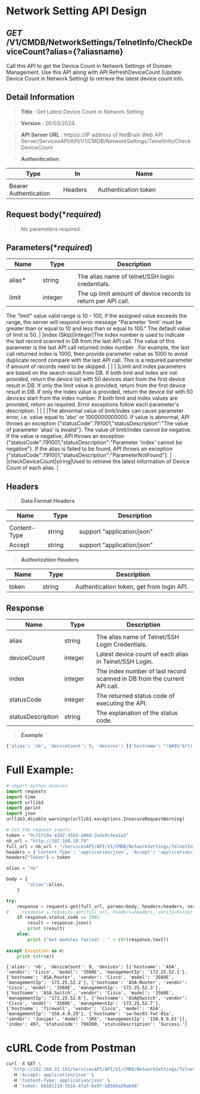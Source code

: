 
# Network Setting API Design

## ***GET*** /V1/CMDB/NetworkSettings/TelnetInfo/CheckDeviceCount?alias={?aliasname}
Call this API to get the Device Count in Network Settings of Domain Management.
Use this API along with API RefreshDeviceCount (Update Device Count in Network Setting) to retrieve the latest device count info.

## Detail Information

> **Title** : Get Latest Device Count in Network Setting<br>

> **Version** : 26/03/2024.

> **API Server URL** : http(s)://IP address of NetBrain Web API Server/ServicesAPI/API/V1/CMDB/NetworkSettings/TelnetInfo/CheckDeviceCount

> **Authentication** : 

|**Type**|**In**|**Name**|
|------|------|------|
|<img width=100/>|<img width=100/>|<img width=500/>|
|Bearer Authentication| Headers | Authentication token | 

## Request body(****required***)

>No parameters required.

## Parameters(****required***)
|**Name**|**Type**|**Description**|
|------|------|------|
|<img width=100/>|<img width=100/>|<img width=500/>|
|alias*|string|The alias name of telnet/SSH login credentials. |
|limit|integer|The up limit amount of device records to return per API call. 
The "limit" value valid range is 10 - 100, if the assigned value exceeds the range, the server will respond error message "Parameter 'limit' must be greater than or equal to 10 and less than or equal to 100." 
The default value of limit is 50. |
|index (Skip)|integer|The index number is used to indicate the last record scanned in DB from the last API call. The value of this parameter is the last API call returned index number . For example, the last call returned index is 1000, then provide parameter value as 1000 to avoid duplicate record compare with the last API call. This is a required parameter if amount of records need to be skipped.  |
| | |Limit and index parameters are based on the search result from DB. If both limit and index are not provided, return the device list with 50 devices start from the first device result in DB. If only the limit value is provided, return from the first device result in DB. If only the index value is provided, return the device list with 50 devices start from the index number. If both limit and index values are provided, return as required. Error exceptions follow each parameter's description. |
| | |The abnormal value of limit/index can cause parameter error, i.e. value equal to 'abc' or 1000000000000. If value is abnormal, API throws an exception {"statusCode":791001,"statusDescription":"The value of parameter 'alias' is invalid"}. The value of limit/index cannot be negative. If the value is negative, API throws an exception {"statusCode":791001,"statusDescription":"Parameter 'index' cannot be negative"}. If the alias is failed to be found, API throws an exception {"statusCode":791001,"statusDescription":"ParameterNotFound"}. |
|checkDeviceCount|string|Used to retrieve the latest information of Device Count of each alias. |


## Headers

> **Data Format Headers**

|**Name**|**Type**|**Description**|
|------|------|------|
|<img width=100/>|<img width=100/>|<img width=500/>|
| Content-Type | string  | support "application/json" |
| Accept | string  | support "application/json" |

> **Authorization Headers**

|**Name**|**Type**|**Description**|
|------|------|------|
|<img width=100/>|<img width=100/>|<img width=500/>|
| token | string  | Authentication token, get from login API. |

## Response

|**Name**|**Type**|**Description**|
|------|------|------|
|<img width=100/>|<img width=100/>|<img width=500/>|
|alias| string | The alias name of Telnet/SSH Login Credentials.  |
|deviceCount| integer | Latest device count of each alias in Telnet/SSH Login.  |
|index| integer | The index number of last record scanned in DB from the current API call.  |
|statusCode| integer | The returned status code of executing the API.  |
|statusDescription| string | The explanation of the status code.  |

> ***Example***


```python
{'alias': 'nb', 'deviceCount': 9, 'devices': [{'hostname': "!@#$%^&*()_-=+~`:;.'|\\/[]{}", 'vendor': 'Cisco', 'model': '3560E', 'managementIp': '172.25.52.9'}, {'hostname': 'ASA', 'vendor': 'Cisco', 'model': '3560E', 'managementIp': '172.25.52.1'}, {'hostname': 'ASA,Router', 'vendor': 'Cisco', 'model': '3560E', 'managementIp': '172.25.52.2'}, {'hostname': 'ASA-Router', 'vendor': 'Cisco', 'model': '3560E', 'managementIp': '172.25.52.3'}, {'hostname': 'ASA.Switch', 'vendor': 'Cisco', 'model': '3560E', 'managementIp': '172.25.52.6'}, {'hostname': 'ASA@Switch', 'vendor': 'Cisco', 'model': '3560E', 'managementIp': '172.25.52.7'}, {'hostname': 'ASA\\Router', 'vendor': 'Cisco', 'model': '3560E', 'managementIp': '172.25.52.4'}, {'hostname': 'firewall', 'vendor': 'Cisco', 'model': 'ASA', 'managementIp': '158.4.0.29'}, {'hostname': 'sw-hec01-fwt-01a', 'vendor': 'Juniper', 'model': 'SRX', 'managementIp': '158.8.0.81'}], 'index': 497, 'statusCode': 790200, 'statusDescription': 'Success.'}
```

# Full Example:


```python
# import python modules 
import requests
import time
import urllib3
import pprint
import json
urllib3.disable_warnings(urllib3.exceptions.InsecureRequestWarning)

# Set the request inputs
token = "9c717c9a-4302-45b5-a068-2a3e9c4ea1a3"
nb_url = "http://192.168.28.79"
full_url = nb_url + "/ServicesAPI/API/V1/CMDB/NetworkSettings/TelnetInfo/CheckDeviceCount"
headers = {'Content-Type': 'application/json', 'Accept': 'application/json'}
headers["Token"] = token

alias = "nb"

body = {
        "alias":alias,
    }

try:
    response = requests.get(full_url, params=body, headers=headers, verify=False)
#     response = requests.get(full_url, headers=headers, verify=False)
    if response.status_code == 200:
        result = response.json()
        print (result)
    else:
        print ("Get modules failed! - " + str(response.text))
    
except Exception as e:
    print (str(e)) 
```

    {'alias': 'nb', 'deviceCount': 9, 'devices': [{'hostname': 'ASA', 'vendor': 'Cisco', 'model': '3560E', 'managementIp': '172.25.52.1'}, {'hostname': 'ASA,Router', 'vendor': 'Cisco', 'model': '3560E', 'managementIp': '172.25.52.2'}, {'hostname': 'ASA-Router', 'vendor': 'Cisco', 'model': '3560E', 'managementIp': '172.25.52.3'}, {'hostname': 'ASA.Switch', 'vendor': 'Cisco', 'model': '3560E', 'managementIp': '172.25.52.6'}, {'hostname': 'ASA@Switch', 'vendor': 'Cisco', 'model': '3560E', 'managementIp': '172.25.52.7'}, {'hostname': 'firewall', 'vendor': 'Cisco', 'model': 'ASA', 'managementIp': '158.4.0.29'}, {'hostname': 'sw-hec01-fwt-01a', 'vendor': 'Juniper', 'model': 'SRX', 'managementIp': '158.8.0.81'}], 'index': 497, 'statusCode': 790200, 'statusDescription': 'Success.'}
    

# cURL Code from Postman


```python
curl -X GET \
  'http://192.168.31.191/ServicesAPI/API/V1/CMDB/NetworkSettings/TelnetInfo/CheckDeviceCount?alias=nb' \
  -H 'Accept: application/json' \
  -H 'Content-Type: application/json' \
  -H 'token: b0181119-7b1b-4faf-be97-b8566a39a640'
```
